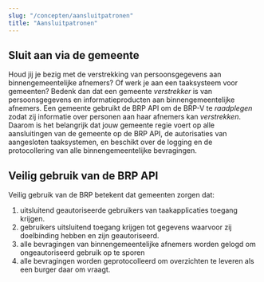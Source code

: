 ```yaml
---
slug: "/concepten/aansluitpatronen"
title: "Aansluitpatronen"
---
```


## Sluit aan via de gemeente
Houd jij je bezig met de verstrekking van persoonsgegevens aan binnengemeentelijke afnemers? Of werk je aan een taaksysteem voor gemeenten? Bedenk dan dat een gemeente *verstrekker* is van persoonsgegevens en informatieproducten aan binnengemeentelijke afnemers. Een gemeente gebruikt de BRP API om de BRP-V te *raadplegen* zodat zij informatie over personen aan haar afnemers kan *verstrekken*. Daarom is het belangrijk dat jouw gemeente regie voert op alle aansluitingen van de gemeente op de BRP API, de autorisaties van aangesloten taaksystemen, en beschikt over de logging en de protocollering van alle binnengemeentelijke bevragingen.

## Veilig gebruik van de BRP API
Veilig gebruik van de BRP betekent dat gemeenten zorgen dat:
1. uitsluitend geautoriseerde gebruikers van taakapplicaties toegang krijgen.
2. gebruikers uitsluitend toegang krijgen tot gegevens waarvoor zij doelbinding hebben en zijn geautoriseerd.
3. alle bevragingen van binnengemeentelijke afnemers worden gelogd om ongeautoriseerd gebruik op te sporen
4. alle bevragingen worden geprotocolleerd om overzichten te leveren als een burger daar om vraagt.
